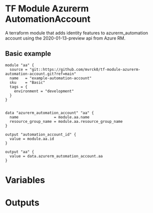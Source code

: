 # TF Module Azurerm AutomationAccount

A terraform module that adds identity features to azurerm_automation account using the 2020-01-13-preview api from Azure RM.

## Basic example
```hcl
module "aa" {
  source = "git::https://github.com/mvrck0/tf-module-azurerm-automation-account.git?ref=main"
  name   = "example-automation-account"
  sku    = "Basic"
  tags = {
    environment = "development"
  }
}


data "azurerm_automation_account" "aa" {
  name                = module.aa.name
  resource_group_name = module.aa.resource_group_name
}

output "automation_account_id" {
  value = module.aa.id
}

output "aa" {
  value = data.azurerm_automation_account.aa
}
```

# Variables


# Outputs 